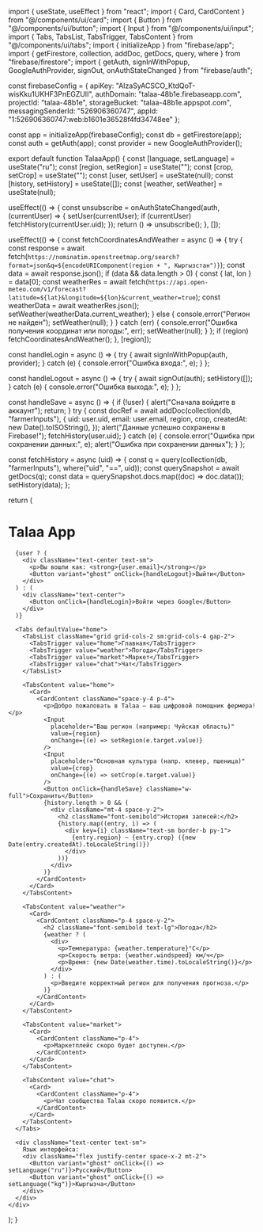 import { useState, useEffect } from "react";
import { Card, CardContent } from "@/components/ui/card";
import { Button } from "@/components/ui/button";
import { Input } from "@/components/ui/input";
import { Tabs, TabsList, TabsTrigger, TabsContent } from "@/components/ui/tabs";
import { initializeApp } from "firebase/app";
import { getFirestore, collection, addDoc, getDocs, query, where } from "firebase/firestore";
import { getAuth, signInWithPopup, GoogleAuthProvider, signOut, onAuthStateChanged } from "firebase/auth";

const firebaseConfig = {
  apiKey: "AIzaSyACSCO_KtdQoT-wisKku1UKHF3PnEGZUlI",
  authDomain: "talaa-48b1e.firebaseapp.com",
  projectId: "talaa-48b1e",
  storageBucket: "talaa-48b1e.appspot.com",
  messagingSenderId: "526906360747",
  appId: "1:526906360747:web:b1601e36528f4fd34748ee"
};

const app = initializeApp(firebaseConfig);
const db = getFirestore(app);
const auth = getAuth(app);
const provider = new GoogleAuthProvider();

export default function TalaaApp() {
  const [language, setLanguage] = useState("ru");
  const [region, setRegion] = useState("");
  const [crop, setCrop] = useState("");
  const [user, setUser] = useState(null);
  const [history, setHistory] = useState([]);
  const [weather, setWeather] = useState(null);

  useEffect(() => {
    const unsubscribe = onAuthStateChanged(auth, (currentUser) => {
      setUser(currentUser);
      if (currentUser) fetchHistory(currentUser.uid);
    });
    return () => unsubscribe();
  }, []);

  useEffect(() => {
    const fetchCoordinatesAndWeather = async () => {
      try {
        const response = await fetch(`https://nominatim.openstreetmap.org/search?format=json&q=${encodeURIComponent(region + ", Кыргызстан")}`);
        const data = await response.json();
        if (data && data.length > 0) {
          const { lat, lon } = data[0];
          const weatherRes = await fetch(`https://api.open-meteo.com/v1/forecast?latitude=${lat}&longitude=${lon}&current_weather=true`);
          const weatherData = await weatherRes.json();
          setWeather(weatherData.current_weather);
        } else {
          console.error("Регион не найден");
          setWeather(null);
        }
      } catch (err) {
        console.error("Ошибка получения координат или погоды:", err);
        setWeather(null);
      }
    };
    if (region) fetchCoordinatesAndWeather();
  }, [region]);

  const handleLogin = async () => {
    try {
      await signInWithPopup(auth, provider);
    } catch (e) {
      console.error("Ошибка входа:", e);
    }
  };

  const handleLogout = async () => {
    try {
      await signOut(auth);
      setHistory([]);
    } catch (e) {
      console.error("Ошибка выхода:", e);
    }
  };

  const handleSave = async () => {
    if (!user) {
      alert("Сначала войдите в аккаунт");
      return;
    }
    try {
      const docRef = await addDoc(collection(db, "farmerInputs"), {
        uid: user.uid,
        email: user.email,
        region,
        crop,
        createdAt: new Date().toISOString(),
      });
      alert("Данные успешно сохранены в Firebase!");
      fetchHistory(user.uid);
    } catch (e) {
      console.error("Ошибка при сохранении данных:", e);
      alert("Ошибка при сохранении данных");
    }
  };

  const fetchHistory = async (uid) => {
    const q = query(collection(db, "farmerInputs"), where("uid", "==", uid));
    const querySnapshot = await getDocs(q);
    const data = querySnapshot.docs.map((doc) => doc.data());
    setHistory(data);
  };

  return (
    <div className="p-4 md:p-6 space-y-6 max-w-md mx-auto">
      <h1 className="text-2xl md:text-3xl font-bold text-center">Talaa App</h1>

      {user ? (
        <div className="text-center text-sm">
          <p>Вы вошли как: <strong>{user.email}</strong></p>
          <Button variant="ghost" onClick={handleLogout}>Выйти</Button>
        </div>
      ) : (
        <div className="text-center">
          <Button onClick={handleLogin}>Войти через Google</Button>
        </div>
      )}

      <Tabs defaultValue="home">
        <TabsList className="grid grid-cols-2 sm:grid-cols-4 gap-2">
          <TabsTrigger value="home">Главная</TabsTrigger>
          <TabsTrigger value="weather">Погода</TabsTrigger>
          <TabsTrigger value="market">Маркет</TabsTrigger>
          <TabsTrigger value="chat">Чат</TabsTrigger>
        </TabsList>

        <TabsContent value="home">
          <Card>
            <CardContent className="space-y-4 p-4">
              <p>Добро пожаловать в Talaa — ваш цифровой помощник фермера!</p>
              <Input
                placeholder="Ваш регион (например: Чуйская область)"
                value={region}
                onChange={(e) => setRegion(e.target.value)}
              />
              <Input
                placeholder="Основная культура (напр. клевер, пшеница)"
                value={crop}
                onChange={(e) => setCrop(e.target.value)}
              />
              <Button onClick={handleSave} className="w-full">Сохранить</Button>
              {history.length > 0 && (
                <div className="mt-4 space-y-2">
                  <h2 className="font-semibold">История записей:</h2>
                  {history.map((entry, i) => (
                    <div key={i} className="text-sm border-b py-1">
                      {entry.region} — {entry.crop} ({new Date(entry.createdAt).toLocaleString()})
                    </div>
                  ))}
                </div>
              )}
            </CardContent>
          </Card>
        </TabsContent>

        <TabsContent value="weather">
          <Card>
            <CardContent className="p-4 space-y-2">
              <h2 className="font-semibold text-lg">Погода</h2>
              {weather ? (
                <div>
                  <p>Температура: {weather.temperature}°C</p>
                  <p>Скорость ветра: {weather.windspeed} км/ч</p>
                  <p>Время: {new Date(weather.time).toLocaleString()}</p>
                </div>
              ) : (
                <p>Введите корректный регион для получения прогноза.</p>
              )}
            </CardContent>
          </Card>
        </TabsContent>

        <TabsContent value="market">
          <Card>
            <CardContent className="p-4">
              <p>Маркетплейс скоро будет доступен.</p>
            </CardContent>
          </Card>
        </TabsContent>

        <TabsContent value="chat">
          <Card>
            <CardContent className="p-4">
              <p>Чат сообщества Talaa скоро появится.</p>
            </CardContent>
          </Card>
        </TabsContent>
      </Tabs>

      <div className="text-center text-sm">
        Язык интерфейса:
        <div className="flex justify-center space-x-2 mt-2">
          <Button variant="ghost" onClick={() => setLanguage("ru")}>Русский</Button>
          <Button variant="ghost" onClick={() => setLanguage("kg")}>Кыргызча</Button>
        </div>
      </div>
    </div>
  );
}
